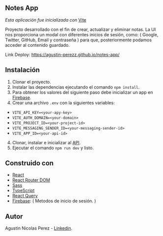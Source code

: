 

## Notes App

*Esta aplicación fue inicializada con* [Vite]()

Proyecto desarrollado con el fin de crear, actualizar y eliminar notas. La UI nos proporciona un modal con diferentes inicios de sesión, como: ( Google, Twitter, GitHub, Email y contraseña ) para que, posteriormente podamos acceder al contenido guardado. 


Link Deploy: https://agustin-perezz.github.io/notes-app/

## Instalación

1. Clonar el proyecto.
2. Instalar las dependencias ejecutando el comando `npm install`.
3. Para obtener los valores del siguiente paso debe inicializar un app en [Firebase](https://firebase.google.com/?hl=es-419).
3. Crear una archivo `.env` con la siguientes variables: 
- `VITE_API_KEY=<your-apy-key>`
- `VITE_AUTH_DOMAIN=<your-domain>`
- `VITE_PROJECT_ID=<your-project-id>`
- `VITE_MESSAGING_SENDER_ID=<your-messaging-sender-id>`
- `VITE_APP_ID=<your-api-id>`
4. Clonar, instalar e inicializar al [API](https://github.com/Agustin-Perezz/meli-clone-back-end).
5. Ejecutar el comando `npm run dev` y listo.

## Construido con

* [React](https://es.reactjs.org/)
* [React Router DOM](https://reactrouter.com/) 
* [Sass](https://sass-lang.com/)
* [TypeScript](https://www.typescriptlang.org/)
* [React Query](https://react-query-v3.tanstack.com/)
* [Firebase](https://firebase.google.com/?hl=es-419): ( Metodos de inicio de sesión. )
## Autor

Agustin Nicolas Perez - [Linkedin](https://www.linkedin.com/in/agustinperez-front-end-developer/).
